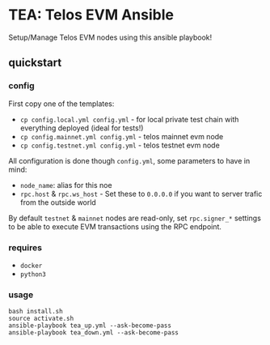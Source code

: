 # TEA: Telos EVM Ansible

Setup/Manage Telos EVM nodes using this ansible playbook!

## quickstart

### config

First copy one of the templates:

 - `cp config.local.yml config.yml` - for local private test chain with everything deployed (ideal for tests!)
 - `cp config.mainnet.yml config.yml` - telos mainnet evm node
 - `cp config.testnet.yml config.yml` - telos testnet evm node

All configuration is done though `config.yml`, some parameters to have in mind:

 - `node_name`: alias for this noe
 - `rpc.host` & `rpc.ws_host` - Set these to `0.0.0.0` if you want to server trafic from the outside world

By default `testnet` & `mainnet` nodes are read-only, set `rpc.signer_*` settings to be able to execute EVM transactions using the RPC endpoint.

### requires

 - `docker`
 - `python3`

### usage

    bash install.sh
    source activate.sh
    ansible-playbook tea_up.yml --ask-become-pass
    ansible-playbook tea_down.yml --ask-become-pass

